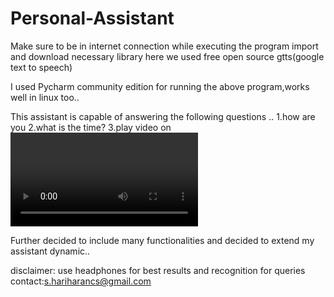 # Personal-Assistant

Make sure to be in internet connection while executing the program
import and download necessary library
here we used free open source gtts(google text to speech)

I used Pycharm community edition for running the above program,works well in linux too..

This assistant is capable of answering the following questions ..
1.how are you
2.what is the time?
3.play video on<video name>
4.where is <some place name>
5.Search me <something to search>
6.what is my battery percentage?


Further decided to include many functionalities and decided to extend my assistant dynamic..

disclaimer:
use headphones for best results and recognition
for queries
contact:s.hariharancs@gmail.com
